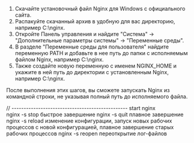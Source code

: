 1. Скачайте установочный файл Nginx для Windows с официального сайта.
2. Распакуйте скачанный архив в удобную для вас директорию, например C:\nginx.
3. Откройте Панель управления и найдите "Система" -> "Дополнительные параметры системы" -> "Переменные среды".
4. В разделе "Переменные среды для пользователя" найдите переменную PATH и добавьте в нее путь до папки 
с исполняемым файлом Nginx, например C:\nginx.
5. Также создайте новую переменную с именем NGINX_HOME и укажите в ней путь до директории 
с установленным Nginx, например C:\nginx.

После выполнения этих шагов, вы сможете запускать Nginx из командной строки, 
не указывая полный путь до исполняемого файла.

// ------------------------------------------------
start nginx     
nginx -s stop	быстрое завершение
nginx -s quit	плавное завершение
nginx -s reload	изменение конфигурации, запуск новых
рабочих процессов с новой конфигурацией, плавное завершение
старых рабочих процессов
nginx -s reopen	переоткрытие лог-файлов